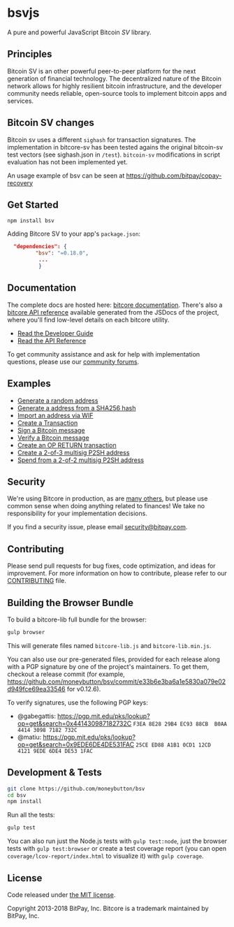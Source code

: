 bsvjs
=====

A pure and powerful JavaScript Bitcoin *SV* library.

## Principles

Bitcoin SV is an other powerful  peer-to-peer platform for the next generation of financial technology. The decentralized nature of the Bitcoin network allows for highly resilient bitcoin infrastructure, and the developer community needs reliable, open-source tools to implement bitcoin apps and services.


## Bitcoin SV changes

Bitcoin sv uses a different `sighash` for transaction signatures. The implementation in bitcore-sv has been tested agains the original bitcoin-sv test vectors (see sighash.json in `/test`). `bitcoin-sv` modifications in script evaluation has not been implemented yet.

An usage example of bsv can be seen at https://github.com/bitpay/copay-recovery


## Get Started

```
npm install bsv
```


Adding Bitcore SV to your app's `package.json`:

``` json
  "dependencies": {
         "bsv": "=0.18.0",
          ...
          }
```

## Documentation

The complete docs are hosted here: [bitcore documentation](http://bitcore.io/guide/). There's also a [bitcore API reference](http://bitcore.io/api/) available generated from the JSDocs of the project, where you'll find low-level details on each bitcore utility.

- [Read the Developer Guide](http://bitcore.io/guide/)
- [Read the API Reference](http://bitcore.io/api/)

To get community assistance and ask for help with implementation questions, please use our [community forums](https://forum.bitcore.io/).

## Examples

* [Generate a random address](https://github.com/moneybutton/bsv/blob/master/docs/examples.md#generate-a-random-address)
* [Generate a address from a SHA256 hash](https://github.com/moneybutton/bsv/blob/master/docs/examples.md#generate-a-address-from-a-sha256-hash)
* [Import an address via WIF](https://github.com/moneybutton/bsv/blob/master/docs/examples.md#import-an-address-via-wif)
* [Create a Transaction](https://github.com/moneybutton/bsv/blob/master/docs/examples.md#create-a-transaction)
* [Sign a Bitcoin message](https://github.com/moneybutton/bsv/blob/master/docs/examples.md#sign-a-bitcoin-message)
* [Verify a Bitcoin message](https://github.com/moneybutton/bsv/blob/master/docs/examples.md#verify-a-bitcoin-message)
* [Create an OP RETURN transaction](https://github.com/moneybutton/bsv/blob/master/docs/examples.md#create-an-op-return-transaction)
* [Create a 2-of-3 multisig P2SH address](https://github.com/moneybutton/bsv/blob/master/docs/examples.md#create-a-2-of-3-multisig-p2sh-address)
* [Spend from a 2-of-2 multisig P2SH address](https://github.com/moneybutton/bsv/blob/master/docs/examples.md#spend-from-a-2-of-2-multisig-p2sh-address)


## Security

We're using Bitcore in production, as are [many others](http://bitcore.io#projects), but please use common sense when doing anything related to finances! We take no responsibility for your implementation decisions.

If you find a security issue, please email security@bitpay.com.

## Contributing

Please send pull requests for bug fixes, code optimization, and ideas for improvement. For more information on how to contribute, please refer to our [CONTRIBUTING](https://github.com/moneybutton/bsv/blob/master/CONTRIBUTING.md) file.

## Building the Browser Bundle

To build a bitcore-lib full bundle for the browser:

```sh
gulp browser
```

This will generate files named `bitcore-lib.js` and `bitcore-lib.min.js`.

You can also use our pre-generated files, provided for each release along with a PGP signature by one of the project's maintainers. To get them, checkout a release commit (for example, https://github.com/moneybutton/bsv/commit/e33b6e3ba6a1e5830a079e02d949fce69ea33546 for v0.12.6).

To verify signatures, use the following PGP keys:
- @gabegattis: https://pgp.mit.edu/pks/lookup?op=get&search=0x441430987182732C `F3EA 8E28 29B4 EC93 88CB  B0AA 4414 3098 7182 732C`
- @matiu: https://pgp.mit.edu/pks/lookup?op=get&search=0x9EDE6DE4DE531FAC `25CE ED88 A1B1 0CD1 12CD  4121 9EDE 6DE4 DE53 1FAC`


## Development & Tests

```sh
git clone https://github.com/moneybutton/bsv
cd bsv
npm install
```

Run all the tests:

```sh
gulp test
```

You can also run just the Node.js tests with `gulp test:node`, just the browser tests with `gulp test:browser`
or create a test coverage report (you can open `coverage/lcov-report/index.html` to visualize it) with `gulp coverage`.

## License

Code released under [the MIT license](https://github.com/bitpay/bitcore-lib/blob/master/LICENSE).

Copyright 2013-2018 BitPay, Inc. Bitcore is a trademark maintained by BitPay, Inc.
